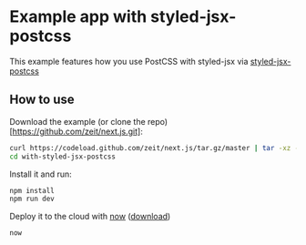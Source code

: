 
# Example app with styled-jsx-postcss

This example features how you use PostCSS with styled-jsx via [styled-jsx-postcss](https://github.com/giuseppeg/styled-jsx-postcss)

## How to use

Download the example (or clone the repo)[https://github.com/zeit/next.js.git]:

```bash
curl https://codeload.github.com/zeit/next.js/tar.gz/master | tar -xz --strip=2 next.js-master/examples/with-styled-jsx-postcss
cd with-styled-jsx-postcss
```

Install it and run:

```bash
npm install
npm run dev
```

Deploy it to the cloud with [now](https://zeit.co/now) ([download](https://zeit.co/download))

```bash
now
```
